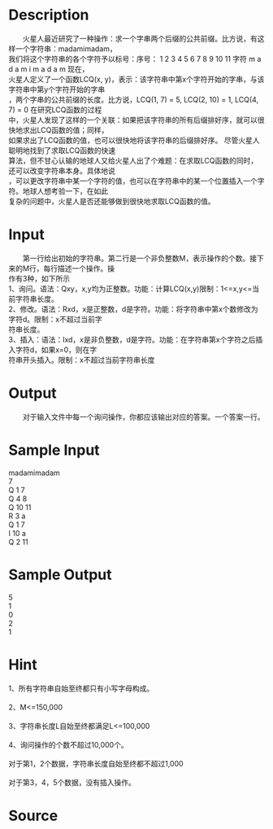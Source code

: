 
# Description

<div class="content"><p>　　火星人最近研究了一种操作：求一个字串两个后缀的公共前缀。比方说，有这样一个字符串：madamimadam，<br/>
我们将这个字符串的各个字符予以标号：序号： 1 2 3 4 5 6 7 8 9 10 11 字符 m a d a m i m a d a m 现在，<br/>
火星人定义了一个函数LCQ(x, y)，表示：该字符串中第x个字符开始的字串，与该字符串中第y个字符开始的字串<br/>
，两个字串的公共前缀的长度。比方说，LCQ(1, 7) = 5, LCQ(2, 10) = 1, LCQ(4, 7) = 0 在研究LCQ函数的过程<br/>
中，火星人发现了这样的一个关联：如果把该字符串的所有后缀排好序，就可以很快地求出LCQ函数的值；同样，<br/>
如果求出了LCQ函数的值，也可以很快地将该字符串的后缀排好序。 尽管火星人聪明地找到了求取LCQ函数的快速<br/>
算法，但不甘心认输的地球人又给火星人出了个难题：在求取LCQ函数的同时，还可以改变字符串本身。具体地说<br/>
，可以更改字符串中某一个字符的值，也可以在字符串中的某一个位置插入一个字符。地球人想考验一下，在如此<br/>
复杂的问题中，火星人是否还能够做到很快地求取LCQ函数的值。</p></div>

# Input

<div class="content"><p>　　第一行给出初始的字符串。第二行是一个非负整数M，表示操作的个数。接下来的M行，每行描述一个操作。操<br/>
作有3种，如下所示<br/>
1、询问。语法：Qxy，x,y均为正整数。功能：计算LCQ(x,y)限制：1&lt;=x,y&lt;=当前字符串长度。<br/>
2、修改。语法：Rxd，x是正整数，d是字符。功能：将字符串中第x个数修改为字符d。限制：x不超过当前字<br/>
符串长度。<br/>
3、插入：语法：Ixd，x是非负整数，d是字符。功能：在字符串第x个字符之后插入字符d，如果x=0，则在字<br/>
符串开头插入。限制：x不超过当前字符串长度</p></div>

# Output

<div class="content"><p>　　对于输入文件中每一个询问操作，你都应该输出对应的答案。一个答案一行。</p></div>

# Sample Input

<div class="content"><span class="sampledata">madamimadam<br/>
7<br/>
Q 1 7<br/>
Q 4 8<br/>
Q 10 11<br/>
R 3 a<br/>
Q 1 7<br/>
I 10 a<br/>
Q 2 11</span></div>

# Sample Output

<div class="content"><span class="sampledata">5<br/>
1<br/>
0<br/>
2<br/>
1</span></div>

# Hint

<div class="content"><p></p><p>1、所有字符串自始至终都只有小写字母构成。<br/><br/>
2、M&lt;=150,000<br/><br/>
3、字符串长度L自始至终都满足L&lt;=100,000<br/><br/>
4、询问操作的个数不超过10,000个。<br/><br/>
对于第1，2个数据，字符串长度自始至终都不超过1,000<br/><br/>
对于第3，4，5个数据，没有插入操作。</p><p></p></div>

# Source

<div class="content"><p><a href="problemset.php?search="></a></p></div>

